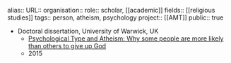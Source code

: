 alias::
URL::
organisation::
role:: scholar, [[academic]]
fields:: [[religious studies]] 
tags:: person, atheism, psychology
project:: [[AMT]] 
public:: true

- Doctoral dissertation, University of Warwick, UK
	- [Psychological Type and Atheism: Why some people are more likely than others to give up God](http://wrap.warwick.ac.uk/76588/1/WRAP_THESIS_Baker_2014.pdf)
	- 2015